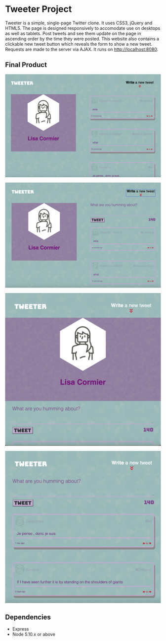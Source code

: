 # Tweeter Project

Tweeter is a simple, single-page Twitter clone. It uses CSS3, jQuery and HTML5. The page is designed responsively to accomodate use on desktops as well as tablets. Post tweets and see them update on the page in ascending order by the time they were posted. This website also contains a clickable new tweet button which reveals the form to show a new tweet. Requests are made to the server via AJAX. It runs on <http://localhost:8080>.

## Final Product

!["Screenshot of desktop browser without tweet form"](https://github.com/licorm/tweeter/blob/master/docs/Screen%20Shot%202021-09-09%20at%208.32.32%20PM.jpeg?raw=true)

!["Screenshot of desktop browser with tweet form"](https://github.com/licorm/tweeter/blob/master/docs/Screen%20Shot%202021-09-09%20at%208.32.38%20PM.jpeg?raw=true)

!["Screenshot of smaller screen size browser header"](https://github.com/licorm/tweeter/blob/master/docs/Screen%20Shot%202021-09-09%20at%206.11.56%20PM.jpeg?raw=true) 

!["Screenshot of smaller screen size browser tweets"](https://github.com/licorm/tweeter/blob/master/docs/Screen%20Shot%202021-09-09%20at%206.12.03%20PM.jpeg?raw=true) 

## Dependencies

- Express
- Node 5.10.x or above



